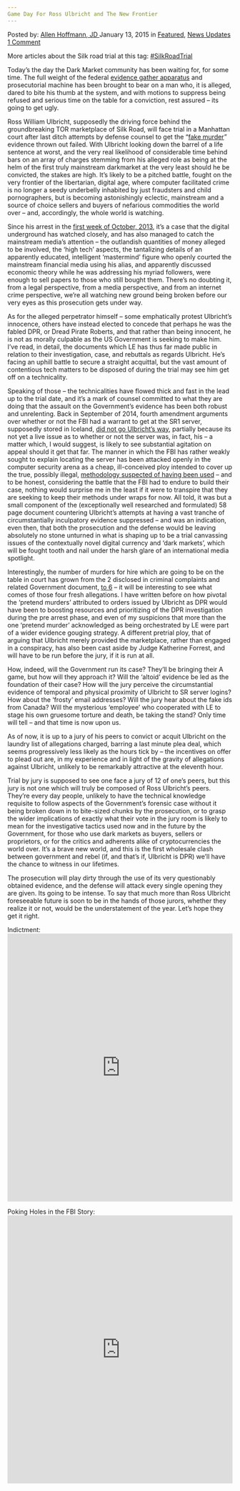 ```yaml
---
Game Day For Ross Ulbricht and The New Frontier
---
```

<article class="post-listing post-8768 post type-post status-publish format-standard has-post-thumbnail hentry  tag-day tag-frontier tag-game  trial tag-ulbricht">
    <div class="post-inner">
        <span>Posted by: <a href="https://www.deepdotweb.com/author/lionelhutz/" title="">Allen Hoffmann, JD </a></span>
    <span>January 13, 2015</span>
    <span>in <a href="https://www.deepdotweb.com/category/deepdot-news/" rel="category tag">Featured</a>, <a href="https://www.deepdotweb.com/category/news-updates/" rel="category tag">News Updates</a></span>
    <span><a href="https://www.deepdotweb.com/2015/01/13/game-day-ross-ulbricht-new-frontier/#comments">1 Comment</a></span>
    </p>
    <div class="clear"></div>
    <div class="entry">
    <p>More articles about the Silk road trial at this tag: <a href="http://www.deepdotweb.com/tag/SilkRoadTrial/">#SilkRoadTrial</a></p>
    <p>Today’s the day the Dark Market community has been waiting for, for some time. The full weight of the federal <a href="http://www.dailydot.com/crime/silk-road-ross-ulbricht-evidence-list/" target="_blank">evidence gather apparatus</a> and prosecutorial machine has been brought to bear on a man who, it is alleged, dared to bite his thumb at the system, and with motions to suppress being refused and serious time on the table for a conviction, rest assured &#8211; its going to get ugly.</p>
    <p>Ross William Ulbricht, supposedly the driving force behind the groundbreaking TOR marketplace of Silk Road, will face trial in a Manhattan court after last ditch attempts by defense counsel to get the “<a href="http://www.businessinsider.com/ross-ulbricht-charged-in-2nd-silk-road-murder-for-hire-plot-2013-10" target="_blank">fake murder</a>” evidence thrown out failed. With Ulbricht looking down the barrel of a life sentence at worst, and the very real likelihood of considerable time behind bars on an array of charges stemming from his alleged role as being at the helm of the first truly mainstream darkmarket at the very least should he be convicted, the stakes are high. It’s likely to be a pitched battle, fought on the very frontier of the libertarian, digital age, where computer facilitated crime is no longer a seedy underbelly inhabited by just fraudsters and child pornographers, but is becoming astonishingly eclectic, mainstream and a source of choice sellers and buyers of nefarious commodities the world over – and, accordingly, the whole world is watching.</p>
    <p>Since his arrest in the <a href="http://www.forbes.com/sites/alexkonrad/2013/10/02/feds-shut-down-silk-road-owner-known-as-dread-pirate-roberts-arrested/" target="_blank">first week of October, 2013</a>, it’s a case that the digital underground has watched closely, and has also managed to catch the mainstream media’s attention – the outlandish quantities of money alleged to be involved, the ‘high tech’ aspects, the tantalizing details of an apparently educated, intelligent ‘mastermind’ figure who openly courted the mainstream financial media using his alias, and apparently discussed economic theory while he was addressing his myriad followers, were enough to sell papers to those who still bought them. There’s no doubting it, from a legal perspective, from a media perspective, and from an internet crime perspective, we’re all watching new ground being broken before our very eyes as this prosecution gets under way.</p>
    <p>As for the alleged perpetrator himself &#8211; some emphatically protest Ulbricht’s innocence, others have instead elected to concede that perhaps he was the fabled DPR, or Dread Pirate Roberts, and that rather than being innocent, he is not as morally culpable as the US Government is seeking to make him. I’ve read, in detail, the documents which LE has thus far made public in relation to their investigation, case, and rebuttals as regards Ulbricht. He’s facing an uphill battle to secure a straight acquittal, but the vast amount of contentious tech matters to be disposed of during the trial may see him get off on a technicality.</p>
    <p>Speaking of those &#8211; the technicalities have flowed thick and fast in the lead up to the trial date, and it’s a mark of counsel committed to what they are doing that the assault on the Government’s evidence has been both robust and unrelenting. Back in September of 2014, fourth amendment arguments over whether or not the FBI had a warrant to get at the SR1 server, supposedly stored in Iceland, <a href="http://www.wired.com/2014/10/silk-road-judge-technicality/" target="_blank">did not go Ulbricht’s way</a>, partially because its not yet a live issue as to whether or not the server was, in fact, his – a matter which, I would suggest, is likely to see substantial agitation on appeal should it get that far. The manner in which the FBI has rather weakly sought to explain locating the server has been attacked openly in the computer security arena as a cheap, ill-conceived ploy intended to cover up the true, possibly illegal, <a href="http://krebsonsecurity.com/2014/10/silk-road-lawyers-poke-holes-in-fbis-story/" target="_blank">methodology suspected of having been used</a> – and to be honest, considering the battle that the FBI had to endure to build their case, nothing would surprise me in the least if it were to transpire that they are seeking to keep their methods under wraps for now. All told, it was but a small component of the (exceptionally well researched and formulated) 58 page document countering Ulbricht’s attempts at having a vast tranche of circumstantially inculpatory evidence suppressed – and was an indication, even then, that both the prosecution and the defense would be leaving absolutely no stone unturned in what is shaping up to be a trial canvassing issues of the contextually novel digital currency and ‘dark markets’, which will be fought tooth and nail under the harsh glare of an international media spotlight.</p>
    <p>Interestingly, the number of murders for hire which are going to be on the table in court has grown from the 2 disclosed in criminal complaints and related Government document, <a href="http://www.bloomberg.com/news/2014-12-10/silk-road-s-ulbricht-accused-of-six-murder-for-hire-plots.html" target="_blank">to 6</a> – it will be interesting to see what comes of those four fresh allegations. I have written before on how pivotal the ‘pretend murders’ attributed to orders issued by Ulbricht as DPR would have been to boosting resources and prioritizing of the DPR investigation during the pre arrest phase, and even of my suspicions that more than the one ‘pretend murder’ acknowledged as being orchestrated by LE were part of a wider evidence gouging strategy. A different pretrial ploy, that of arguing that Ulbricht merely provided the marketplace, rather than engaged in a conspiracy, has also been cast aside by Judge Katherine Forrest, and will have to be run before the jury, if it is run at all.</p>
    <p>How, indeed, will the Government run its case? They’ll be bringing their A game, but how will they approach it? Will the ‘altoid’ evidence be led as the foundation of their case? How will the jury perceive the circumstantial evidence of temporal and physical proximity of Ulbricht to SR server logins? How about the ‘frosty’ email addresses? Will the jury hear about the fake ids from Canada? Will the mysterious ‘employee’ who cooperated with LE to stage his own gruesome torture and death, be taking the stand? Only time will tell – and that time is now upon us.</p>
    <p>As of now, it is up to a jury of his peers to convict or acquit Ulbricht on the laundry list of allegations charged, barring a last minute plea deal, which seems progressively less likely as the hours tick by – the incentives on offer to plead out are, in my experience and in light of the gravity of allegations against Ulbricht, unlikely to be remarkably attractive at the eleventh hour.</p>
    <p>Trial by jury is supposed to see one face a jury of 12 of one’s peers, but this jury is not one which will truly be composed of Ross Ulbricht’s peers. They’re every day people, unlikely to have the technical knowledge requisite to follow aspects of the Government’s forensic case without it being broken down in to bite-sized chunks by the prosecution, or to grasp the wider implications of exactly what their vote in the jury room is likely to mean for the investigative tactics used now and in the future by the Government, for those who use dark markets as buyers, sellers or proprietors, or for the critics and adherents alike of cryptocurrencies the world over. It’s a brave new world, and this is the first wholesale clash between government and rebel (if, and that’s if, Ulbricht is DPR) we’ll have the chance to witness in our lifetimes.</p>
    <p>The prosecution will play dirty through the use of its very questionably obtained evidence, and the defense will attack every single opening they are given. Its going to be intense. To say that much more than Ross Ulbricht foreseeable future is soon to be in the hands of those jurors, whether they realize it or not, would be the understatement of the year. Let’s hope they get it right.</p>
    <p>Indictment:<br />
    <iframe width="100%" height="600" class="scribd_iframe_embed" src="https://www.scribd.com/embeds/204625077/content?start_page=1&amp;view_mode=scroll&amp;show_recommendations=true" data-auto-height="false" data-aspect-ratio="undefined" scrolling="no" id="doc_6632" frameborder="0"></iframe></p>
    <p>Poking Holes in the FBI Story:<br />
    <iframe width="100%" height="600" class="scribd_iframe_embed" src="https://www.scribd.com/embeds/252473514/content?start_page=1&amp;view_mode=scroll&amp;show_recommendations=true" data-auto-height="false" data-aspect-ratio="undefined" scrolling="no" id="doc_89807" frameborder="0"></iframe></p>
    </div>
    <span style="display:none"><a href="https://www.deepdotweb.com/tag/day/" rel="tag">day</a> <a href="https://www.deepdotweb.com/tag/frontier/" rel="tag">frontier</a> <a href="https://www.deepdotweb.com/tag/game/" rel="tag">game</a> <a href="https://www.deepdotweb.com/tag/ross/" rel="tag">ross</a> <a href="https://www.deepdotweb.com/tag/silkroadtrial/" rel="tag">SilkRoadTrial</a> <a href="https://www.deepdotweb.com/tag/ulbricht/" rel="tag">ulbricht</a></span> <span style="display:none" class="updated">2015-01-13</span>
    <div style="display:none" class="vcard author" itemprop="author" itemscope itemtype="http://schema.org/Person"><strong class="fn" itemprop="name"><a href="https://www.deepdotweb.com/author/lionelhutz/" title="Posts by Allen Hoffmann, JD" rel="author">Allen Hoffmann, JD</a></strong></div>
    </div>
</article>

